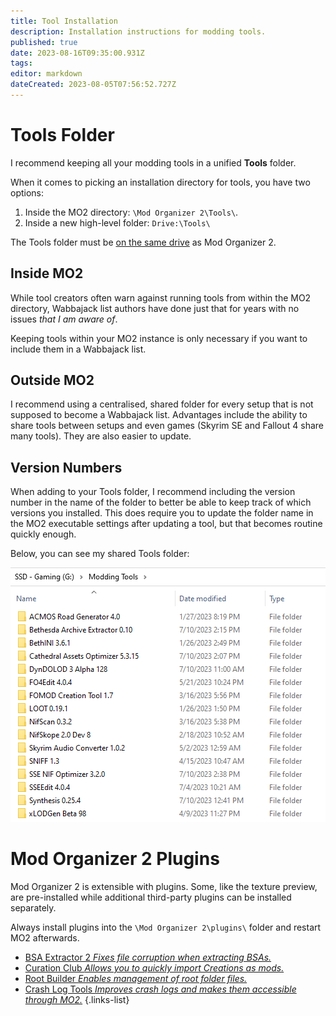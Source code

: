 ```yaml
---
title: Tool Installation
description: Installation instructions for modding tools.
published: true
date: 2023-08-16T09:35:00.931Z
tags: 
editor: markdown
dateCreated: 2023-08-05T07:56:52.727Z
---
```


# Tools Folder

I recommend keeping all your modding tools in a unified **Tools** folder.

When it comes to picking an installation directory for tools, you have two options:

1) Inside the MO2 directory: `\Mod Organizer 2\Tools\`.
2) Inside a new high-level folder: `Drive:\Tools\`

The Tools folder must be <u>on the same drive</u> as Mod Organizer 2.

## Inside MO2

While tool creators often warn against running tools from within the MO2 directory, Wabbajack list authors have done just that for years with no issues *that I am aware of*.

Keeping tools within your MO2 instance is only necessary if you want to include them in a Wabbajack list.

## Outside MO2

I recommend using a centralised, shared folder for every setup that is not supposed to become a Wabbajack list. Advantages include the ability to share tools between setups and even games (Skyrim SE and Fallout 4 share many tools). They are also easier to update.

## Version Numbers

When adding to your Tools folder, I recommend including the version number in the name of the folder to better be able to keep track of which versions you installed. This does require you to update the folder name in the MO2 executable settings after updating a tool, but that becomes routine quickly enough.

Below, you can see my shared Tools folder:

![my-tools-folder.png](/tools/my-tools-folder.png)

# Mod Organizer 2 Plugins

Mod Organizer 2 is extensible with plugins. Some, like the texture preview, are pre-installed while additional third-party plugins can be installed separately.

Always install plugins into the `\Mod Organizer 2\plugins\` folder and restart MO2 afterwards.

- [BSA Extractor 2 *Fixes file corruption when extracting BSAs.*](/en/tools/bsa-extractor-2)
- [Curation Club *Allows you to quickly import Creations as mods.*](/en/tools/curation-club)
- [Root Builder *Enables management of root folder files.*](/en/tools/root-builder)
- [Crash Log Tools *Improves crash logs and makes them accessible through MO2.*](/en/tools/crash-log-tools)
{.links-list}